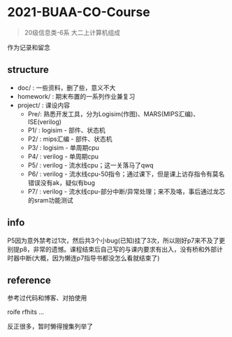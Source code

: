 # 2021-BUAA-CO-Course
> 20级信息类-6系 大二上计算机组成

作为记录和留念

## structure
- doc/ : 一些资料，删了些，意义不大
- homework/ : 期末布置的一系列作业兼复习
- project/ : 课设内容
  - Pre/: 熟悉开发工具，分为Logisim(作图)、MARS(MIPS汇编)、ISE(verilog)
  - P1/ : logisim - 部件、状态机
  - P2/ : mips汇编 - 部件、状态机
  - P3/ : logisim - 单周期cpu
  - P4/ : verilog - 单周期cpu
  - P5/ : verilog - 流水线cpu；这一关落马了qwq
  - P6/ : verilog - 流水线cpu-50指令；通过课下，但是课上访存指令有莫名错误没有ak，疑似有bug
  - P7/ : verilog - 流水线cpu-部分中断/异常处理；来不及咯，事后通过龙芯的sram功能测试
  
## info
P5因为意外禁考过1次，然后共3个小bug(已知)挂了3次，所以刚好p7来不及了更别提p8，非常的遗憾。课程结束后自己写的与课内要求有出入，没有桥和外部计时器中断(大概，因为懒连p7指导书都没怎么看就结束了)

## reference
参考过代码和博客、对拍使用

roife
rfhits
...

反正很多，暂时懒得搜集列举了
